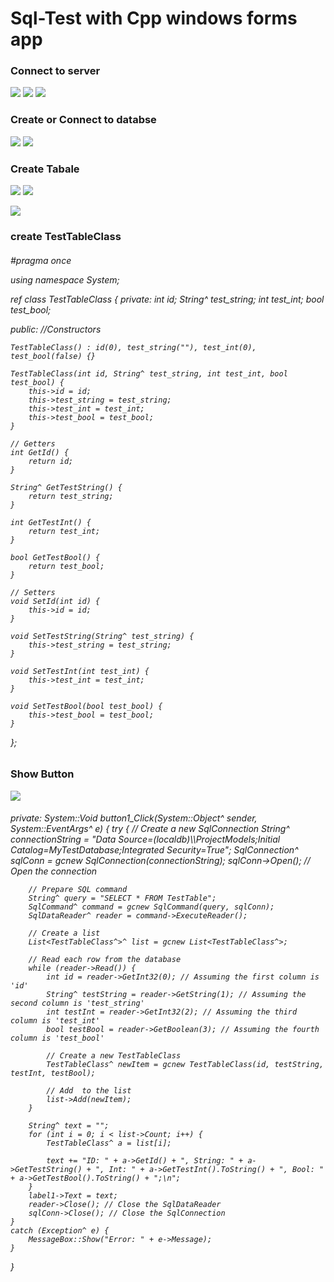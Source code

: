 <h1>Sql-Test with Cpp windows forms app</h1>

<h3>Connect to server</h3>
<img src="https://github.com/samandarmaxsutov/SQL-TEST-with-C-forms-app/assets/101328871/6d370f68-0699-4d8f-b092-884c638fbe0d"></img>
<img src="https://github.com/samandarmaxsutov/SQL-TEST-with-C-forms-app/assets/101328871/a795a225-1eec-4943-9111-b67d74c02dbf"></img>
<img src="https://github.com/samandarmaxsutov/SQL-TEST-with-C-forms-app/assets/101328871/9ad5e8f8-a404-4bed-970c-e5153b21e06f"></img>

<h3>Create or Connect to databse</h3>
<img src="https://github.com/samandarmaxsutov/SQL-TEST-with-C-forms-app/assets/101328871/7ad16cb2-8de1-4c32-90dc-b45d7a5d5623"></img>
<img src="https://github.com/samandarmaxsutov/SQL-TEST-with-C-forms-app/assets/101328871/4cf6fb0f-6163-4c11-b2b6-faf1860466c4"></img>

<h3>Create Tabale</h3>
<img src="https://github.com/samandarmaxsutov/SQL-TEST-with-C-forms-app/assets/101328871/0f91ade7-27f8-4eed-852b-fcb6119c98cd"></img>
<img src="https://github.com/samandarmaxsutov/SQL-TEST-with-C-forms-app/assets/101328871/49fc2e0e-157d-4ca7-b4f6-168bdd134d35"></img>

<img src="https://github.com/samandarmaxsutov/SQL-TEST-with-C-forms-app/assets/101328871/20b679fb-7f40-4d61-a159-a5b6de7a1389"></img>

<h3>create TestTableClass</h3>
<h6>
    #pragma once

using namespace System;

ref class TestTableClass
{
private:
    int id;
    String^ test_string;
    int test_int;
    bool test_bool;

public:
    //Constructors
    
    TestTableClass() : id(0), test_string(""), test_int(0), test_bool(false) {}

    TestTableClass(int id, String^ test_string, int test_int, bool test_bool) {
        this->id = id;
        this->test_string = test_string;
        this->test_int = test_int;
        this->test_bool = test_bool;
    }

    // Getters
    int GetId() {
        return id;
    }

    String^ GetTestString() {
        return test_string;
    }

    int GetTestInt() {
        return test_int;
    }

    bool GetTestBool() {
        return test_bool;
    }

    // Setters
    void SetId(int id) {
        this->id = id;
    }

    void SetTestString(String^ test_string) {
        this->test_string = test_string;
    }

    void SetTestInt(int test_int) {
        this->test_int = test_int;
    }

    void SetTestBool(bool test_bool) {
        this->test_bool = test_bool;
    }
};
</h6>

<h3>Show Button</h3>
<img src="https://github.com/samandarmaxsutov/SQL-TEST-with-C-forms-app/assets/101328871/758b8878-6ceb-4971-94de-8e69be238978"></img>

<h6>
    private: System::Void button1_Click(System::Object^ sender, System::EventArgs^ e) {
	try {
		// Create a new SqlConnection
		String^ connectionString = "Data Source=(localdb)\\ProjectModels;Initial Catalog=MyTestDatabase;Integrated Security=True";
		SqlConnection^ sqlConn = gcnew SqlConnection(connectionString);
		sqlConn->Open(); // Open the connection

		// Prepare SQL command
		String^ query = "SELECT * FROM TestTable";
		SqlCommand^ command = gcnew SqlCommand(query, sqlConn);
		SqlDataReader^ reader = command->ExecuteReader();

		// Create a list 
		List<TestTableClass^>^ list = gcnew List<TestTableClass^>;

		// Read each row from the database
		while (reader->Read()) {
			int id = reader->GetInt32(0); // Assuming the first column is 'id'
			String^ testString = reader->GetString(1); // Assuming the second column is 'test_string'
			int testInt = reader->GetInt32(2); // Assuming the third column is 'test_int'
			bool testBool = reader->GetBoolean(3); // Assuming the fourth column is 'test_bool'

			// Create a new TestTableClass
			TestTableClass^ newItem = gcnew TestTableClass(id, testString, testInt, testBool);

			// Add  to the list
			list->Add(newItem);
		}

		String^ text = "";
		for (int i = 0; i < list->Count; i++) {
			TestTableClass^ a = list[i]; 

			text += "ID: " + a->GetId() + ", String: " + a->GetTestString() + ", Int: " + a->GetTestInt().ToString() + ", Bool: " + a->GetTestBool().ToString() + ";\n";
		}
		label1->Text = text;
		reader->Close(); // Close the SqlDataReader
		sqlConn->Close(); // Close the SqlConnection
	}
	catch (Exception^ e) {
		MessageBox::Show("Error: " + e->Message);
	}

}
</h6>

